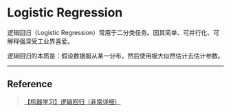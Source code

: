 

# Logistic Regression



逻辑回归（Logistic Regression）常用于二分类任务。因其简单、可并行化、可解释强深受工业界喜爱。

逻辑回归的本质是：假设数据服从某一分布，然后使用极大似然估计去估计参数。



----

## Reference

> [【机器学习】逻辑回归（非常详细）](https://zhuanlan.zhihu.com/p/74874291)